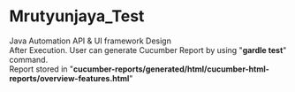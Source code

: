 # Mrutyunjaya_Test
Java Automation API & UI framework Design
<br> After Execution. User can generate Cucumber Report by using "<b>gardle test</b>" command.
<br> Report stored in "<b>cucumber-reports/generated/html/cucumber-html-reports/overview-features.html</b>"
